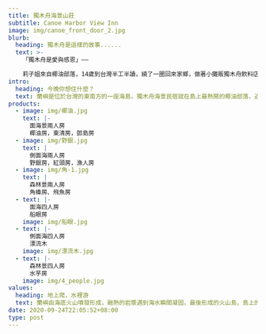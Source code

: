 ```yaml
---
title: 獨木舟海景山莊
subtitle: Canoe Harbor View Inn
image: img/canoe_front_door_2.jpg
blurb:
  heading: 獨木舟是這樣的故事......
  text: >-
    「獨木舟是愛與感恩」——

    莉子姐來自椰油部落，14歲到台灣半工半讀，繞了一圈回來家鄉，做著小攤販獨木舟飲料店，小時候莉子姐的家人以手工藝『獨木舟』維生，一艘艘獨木舟不只帶給遊客回憶，也承載對家庭愛與關懷，現在莉子姐想用『獨木舟』傳承下去，將這份感動帶給來蘭嶼的旅人。
intro:
  heading: 今晚你想住什麼？
  text: 蘭嶼是位於台灣的東南方的一座海島，獨木舟海景民宿就在島上最熱鬧的椰油部落，近開元港（三分鐘路程），附近有著7-11與小吃店，島上唯一的超市、農會、加油站皆在3分鐘車程內，店家也配合多家活動業者，提供水上活動、當地導覽，愛玩水與熱愛冒險的你在等什麼呢？
products:
  - image: img/椰油.jpg
    text: |-
      面海景兩人房
      椰油房，東清房，郎島房
  - image: img/野銀.jpg
    text: |
      側面海兩人房
      野銀房，紅頭房，漁人房     
  - image: img/角-1.jpg
    text: |
      森林景兩人房
      角蟂房、飛魚房
  - text: |-
      面海四人房
      船眼房
    image: img/船眼.jpg
  - text: |-
      側面海四人房
      漂流木
    image: img/漂流木.jpg
  - text: |-
      森林景四人房
      水芋房
    image: img/4_people.jpg
values:
  heading: 地上爬，水裡游
  text: 蘭嶼由海底火山噴發形成，融熱的岩漿遇到海水瞬間凝固，最後形成的火山島，島上的大天池就是註明的火山口。因為西北角山頭在夕陽的照射下像是紅色人頭，因此古時稱作「紅頭嶼」，又因為島上盛產蘭花，更名為「蘭嶼」。蘭嶼有著其他外島沒有的特色，有達悟族豐富文化，海島型的多樣海洋生態，山區密佈雨林型態的森林，動植物種類繁多。蘭嶼也是黑潮流經地方，魚群洄游，是海釣、潛水與水上活動的好地方。
date: 2020-09-24T22:05:52+08:00
type: post
---
```

